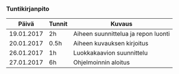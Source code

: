 ### Tuntikirjanpito
Päivä | Tunnit | Kuvaus
--------------- | ----- | ------
19.01.2017 | 2h | Aiheen suunnittelua ja repon luonti
20.01.2017 | 0.5h | Aiheen kuvauksen kirjoitus
26.01.2017 | 1h | Luokkakaavion suunnittelu
27.01.2017 | 6h | Ohjelmoinnin aloitus

